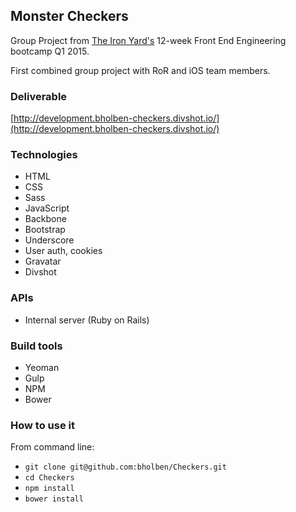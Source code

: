 
## Monster Checkers

Group Project from [The Iron Yard's](http://theironyard.com/locations/atlanta/) 12-week Front End Engineering bootcamp Q1 2015.

First combined group project with RoR and iOS team members.

### Deliverable
[http://development.bholben-checkers.divshot.io/](http://development.bholben-checkers.divshot.io/)

### Technologies
  * HTML
  * CSS
  * Sass
  * JavaScript
  * Backbone
  * Bootstrap
  * Underscore
  * User auth, cookies
  * Gravatar
  * Divshot

### APIs
  * Internal server (Ruby on Rails)

### Build tools
  * Yeoman
  * Gulp
  * NPM
  * Bower

### How to use it

From command line:
  * `git clone git@github.com:bholben/Checkers.git`
  * `cd Checkers`
  * `npm install`
  * `bower install`

